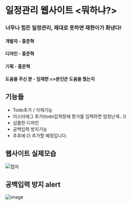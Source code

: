 # 일정관리 웹사이트 <뭐하냐?>

### 너무나 힘든 일정관리, 제대로 못하면 재현이가 화낸다!
#### 개발자 - 홍준혁 
#### 디자인 - 홍준혁
#### 기획 - 홍준혁
#### 도움을 주신 분 - 임재현 =>본인은 도움을 줬는지 

## 기능들 
-   Todo추가 / 삭제기능
-   이스터에그 추가(todo입력창에 뭔가를 입력하면 엄청난게...!)
-   심플한 디자인
-   공백입력 방지기능
-   추후에 더 추가할 예정입니다.

## 웹사이트 실제모습
![캡처](https://user-images.githubusercontent.com/48292190/95606525-683a7b00-0a95-11eb-8006-5471dd3d76d8.PNG)

## 공백입력 방지 alert
![image](https://user-images.githubusercontent.com/48292190/95606686-a5067200-0a95-11eb-99df-325df15d93b3.png)
